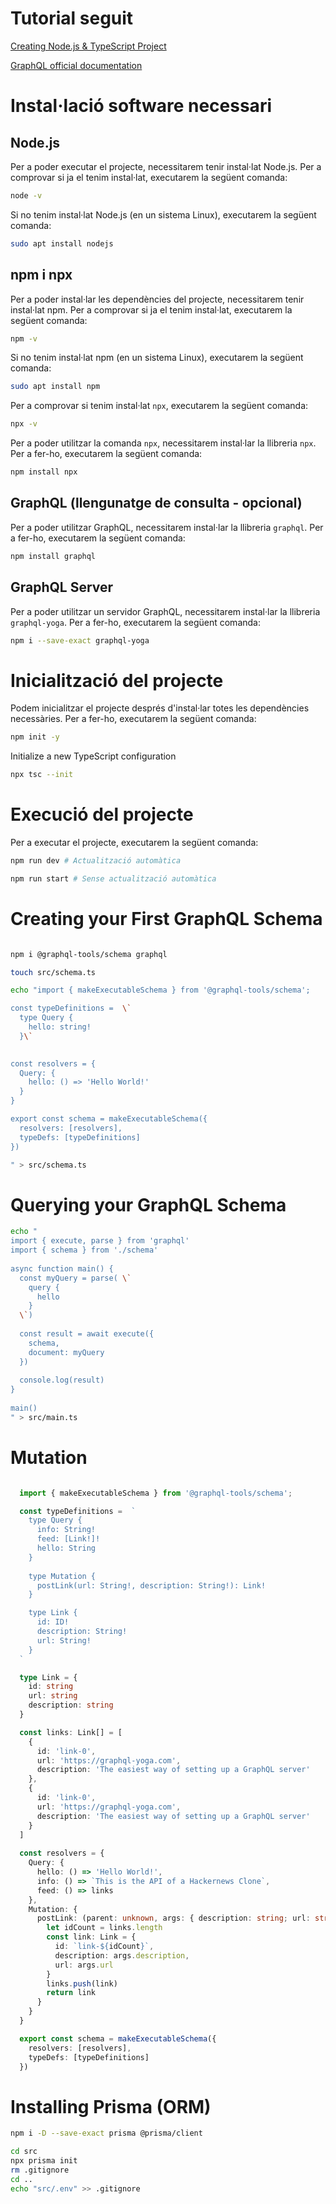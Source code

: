 # Tutorial seguit

[Creating Node.js & TypeScript Project](https://the-guild.dev/graphql/yoga-server/tutorial/basic/01-project-setup)

[GraphQL official documentation](https://graphql.org/learn/)

# Instal·lació software necessari

## Node.js
Per a poder executar el projecte, necessitarem tenir instal·lat Node.js. Per a comprovar si ja el tenim instal·lat, executarem la següent comanda:

```bash
node -v
```

Si no tenim instal·lat Node.js (en un sistema Linux), executarem la següent comanda:

```bash
sudo apt install nodejs
```

## npm i npx
Per a poder instal·lar les dependències del projecte, necessitarem tenir instal·lat npm. Per a comprovar si ja el tenim instal·lat, executarem la següent comanda:

```bash
npm -v
```

Si no tenim instal·lat npm (en un sistema Linux), executarem la següent comanda:

```bash
sudo apt install npm
```

Per a comprovar si tenim instal·lat `npx`, executarem la següent comanda:

```bash
npx -v
```

Per a poder utilitzar la comanda `npx`, necessitarem instal·lar la llibreria `npx`. Per a fer-ho, executarem la següent comanda:

```bash
npm install npx
```

## GraphQL (llengunatge de consulta - opcional)
Per a poder utilitzar GraphQL, necessitarem instal·lar la llibreria `graphql`. Per a fer-ho, executarem la següent comanda:

```bash
npm install graphql 
```

## GraphQL Server 
Per a poder utilitzar un servidor GraphQL, necessitarem instal·lar la llibreria `graphql-yoga`. Per a fer-ho, executarem la següent comanda:

```bash
npm i --save-exact graphql-yoga
```


# Inicialització del projecte

Podem inicialitzar el projecte després d'instal·lar totes les dependències necessàries. Per a fer-ho, executarem la següent comanda:

```bash
npm init -y
```

Initialize a new TypeScript configuration

```bash
npx tsc --init
```

# Execució del projecte

Per a executar el projecte, executarem la següent comanda:

```bash
npm run dev # Actualització automàtica
```

```bash
npm run start # Sense actualització automàtica
```
# Creating your First GraphQL Schema

```bash

npm i @graphql-tools/schema graphql

touch src/schema.ts

echo "import { makeExecutableSchema } from '@graphql-tools/schema';

const typeDefinitions =  \`
  type Query { 
    hello: string! 
  }\`

  
const resolvers = {
  Query: {
    hello: () => 'Hello World!'
  }
}

export const schema = makeExecutableSchema({
  resolvers: [resolvers],
  typeDefs: [typeDefinitions]
})

" > src/schema.ts 

```
# Querying your GraphQL Schema

```bash
echo "
import { execute, parse } from 'graphql'
import { schema } from './schema'
 
async function main() {
  const myQuery = parse( \`
    query {
      hello
    }
  \`)
 
  const result = await execute({
    schema,
    document: myQuery
  })
 
  console.log(result)
}
 
main()
" > src/main.ts
```

# Mutation

```TypeScript

  import { makeExecutableSchema } from '@graphql-tools/schema';

  const typeDefinitions =  `
    type Query {
      info: String!
      feed: [Link!]!
      hello: String
    }
    
    type Mutation {
      postLink(url: String!, description: String!): Link!
    }

    type Link {
      id: ID!
      description: String!
      url: String!
    } 
  `

  type Link = {
    id: string
    url: string
    description: string
  }

  const links: Link[] = [
    {
      id: 'link-0',
      url: 'https://graphql-yoga.com',
      description: 'The easiest way of setting up a GraphQL server'
    },
    {
      id: 'link-0',
      url: 'https://graphql-yoga.com',
      description: 'The easiest way of setting up a GraphQL server'
    }
  ]
  
  const resolvers = {
    Query: {
      hello: () => 'Hello World!',
      info: () => `This is the API of a Hackernews Clone`,
      feed: () => links
    },
    Mutation: {
      postLink: (parent: unknown, args: { description: string; url: string }) => {
        let idCount = links.length
        const link: Link = {
          id: `link-${idCount}`,
          description: args.description,
          url: args.url
        }
        links.push(link)
        return link
      }
    }
  }

  export const schema = makeExecutableSchema({
    resolvers: [resolvers],
    typeDefs: [typeDefinitions]
  })

```

# Installing Prisma (ORM)

```bash
npm i -D --save-exact prisma @prisma/client
```

```bash
cd src
npx prisma init
rm .gitignore 
cd ..
echo "src/.env" >> .gitignore
```
